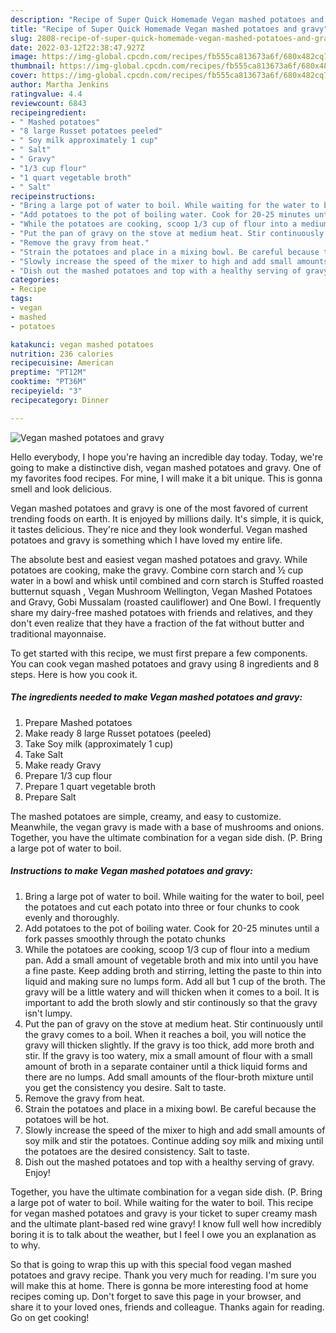 ```yaml
---
description: "Recipe of Super Quick Homemade Vegan mashed potatoes and gravy"
title: "Recipe of Super Quick Homemade Vegan mashed potatoes and gravy"
slug: 2808-recipe-of-super-quick-homemade-vegan-mashed-potatoes-and-gravy
date: 2022-03-12T22:38:47.927Z
image: https://img-global.cpcdn.com/recipes/fb555ca813673a6f/680x482cq70/vegan-mashed-potatoes-and-gravy-recipe-main-photo.jpg
thumbnail: https://img-global.cpcdn.com/recipes/fb555ca813673a6f/680x482cq70/vegan-mashed-potatoes-and-gravy-recipe-main-photo.jpg
cover: https://img-global.cpcdn.com/recipes/fb555ca813673a6f/680x482cq70/vegan-mashed-potatoes-and-gravy-recipe-main-photo.jpg
author: Martha Jenkins
ratingvalue: 4.4
reviewcount: 6843
recipeingredient:
- " Mashed potatoes"
- "8 large Russet potatoes peeled"
- " Soy milk approximately 1 cup"
- " Salt"
- " Gravy"
- "1/3 cup flour"
- "1 quart vegetable broth"
- " Salt"
recipeinstructions:
- "Bring a large pot of water to boil. While waiting for the water to boil, peel the potatoes and cut each potato into three or four chunks to cook evenly and thoroughly."
- "Add potatoes to the pot of boiling water. Cook for 20-25 minutes until a fork passes smoothly through the potato chunks"
- "While the potatoes are cooking, scoop 1/3 cup of flour into a medium pan. Add a small amount of vegetable broth and mix into until you have a fine paste. Keep adding broth and stirring, letting the paste to thin into liquid and making sure no lumps form. Add all but 1 cup of the broth. The gravy will be a little watery and will thicken when it comes to a boil. It is important to add the broth slowly and stir continously so that the gravy isn&#39;t lumpy."
- "Put the pan of gravy on the stove at medium heat. Stir continuously until the gravy comes to a boil. When it reaches a boil, you will notice the gravy will thicken slightly. If the gravy is too thick, add more broth and stir. If the gravy is too watery, mix a small amount of flour with a small amount of broth in a separate container until a thick liquid forms and there are no lumps. Add small amounts of the flour-broth mixture until you get the consistency you desire. Salt to taste."
- "Remove the gravy from heat."
- "Strain the potatoes and place in a mixing bowl. Be careful because the potatoes will be hot."
- "Slowly increase the speed of the mixer to high and add small amounts of soy milk and stir the potatoes. Continue adding soy milk and mixing until the potatoes are the desired consistency. Salt to taste."
- "Dish out the mashed potatoes and top with a healthy serving of gravy. Enjoy!"
categories:
- Recipe
tags:
- vegan
- mashed
- potatoes

katakunci: vegan mashed potatoes 
nutrition: 236 calories
recipecuisine: American
preptime: "PT12M"
cooktime: "PT36M"
recipeyield: "3"
recipecategory: Dinner

---
```



![Vegan mashed potatoes and gravy](https://img-global.cpcdn.com/recipes/fb555ca813673a6f/680x482cq70/vegan-mashed-potatoes-and-gravy-recipe-main-photo.jpg)

Hello everybody, I hope you're having an incredible day today. Today, we're going to make a distinctive dish, vegan mashed potatoes and gravy. One of my favorites food recipes. For mine, I will make it a bit unique. This is gonna smell and look delicious.

Vegan mashed potatoes and gravy is one of the most favored of current trending foods on earth. It is enjoyed by millions daily. It's simple, it is quick, it tastes delicious. They're nice and they look wonderful. Vegan mashed potatoes and gravy is something which I have loved my entire life.

The absolute best and easiest vegan mashed potatoes and gravy. While potatoes are cooking, make the gravy. Combine corn starch and ½ cup water in a bowl and whisk until combined and corn starch is Stuffed roasted butternut squash , Vegan Mushroom Wellington, Vegan Mashed Potatoes and Gravy, Gobi Mussalam (roasted cauliflower) and One Bowl. I frequently share my dairy-free mashed potatoes with friends and relatives, and they don&#39;t even realize that they have a fraction of the fat without butter and traditional mayonnaise.


To get started with this recipe, we must first prepare a few components. You can cook vegan mashed potatoes and gravy using 8 ingredients and 8 steps. Here is how you cook it.

<!--inarticleads1-->

##### The ingredients needed to make Vegan mashed potatoes and gravy:

1. Prepare  Mashed potatoes
1. Make ready 8 large Russet potatoes (peeled)
1. Take  Soy milk (approximately 1 cup)
1. Take  Salt
1. Make ready  Gravy
1. Prepare 1/3 cup flour
1. Prepare 1 quart vegetable broth
1. Prepare  Salt


The mashed potatoes are simple, creamy, and easy to customize. Meanwhile, the vegan gravy is made with a base of mushrooms and onions. Together, you have the ultimate combination for a vegan side dish. (P. Bring a large pot of water to boil. 

<!--inarticleads2-->

##### Instructions to make Vegan mashed potatoes and gravy:

1. Bring a large pot of water to boil. While waiting for the water to boil, peel the potatoes and cut each potato into three or four chunks to cook evenly and thoroughly.
1. Add potatoes to the pot of boiling water. Cook for 20-25 minutes until a fork passes smoothly through the potato chunks
1. While the potatoes are cooking, scoop 1/3 cup of flour into a medium pan. Add a small amount of vegetable broth and mix into until you have a fine paste. Keep adding broth and stirring, letting the paste to thin into liquid and making sure no lumps form. Add all but 1 cup of the broth. The gravy will be a little watery and will thicken when it comes to a boil. It is important to add the broth slowly and stir continously so that the gravy isn&#39;t lumpy.
1. Put the pan of gravy on the stove at medium heat. Stir continuously until the gravy comes to a boil. When it reaches a boil, you will notice the gravy will thicken slightly. If the gravy is too thick, add more broth and stir. If the gravy is too watery, mix a small amount of flour with a small amount of broth in a separate container until a thick liquid forms and there are no lumps. Add small amounts of the flour-broth mixture until you get the consistency you desire. Salt to taste.
1. Remove the gravy from heat.
1. Strain the potatoes and place in a mixing bowl. Be careful because the potatoes will be hot.
1. Slowly increase the speed of the mixer to high and add small amounts of soy milk and stir the potatoes. Continue adding soy milk and mixing until the potatoes are the desired consistency. Salt to taste.
1. Dish out the mashed potatoes and top with a healthy serving of gravy. Enjoy!


Together, you have the ultimate combination for a vegan side dish. (P. Bring a large pot of water to boil. While waiting for the water to boil. This recipe for vegan mashed potatoes and gravy is your ticket to super creamy mash and the ultimate plant-based red wine gravy! I know full well how incredibly boring it is to talk about the weather, but I feel I owe you an explanation as to why. 

So that is going to wrap this up with this special food vegan mashed potatoes and gravy recipe. Thank you very much for reading. I'm sure you will make this at home. There is gonna be more interesting food at home recipes coming up. Don't forget to save this page in your browser, and share it to your loved ones, friends and colleague. Thanks again for reading. Go on get cooking!
